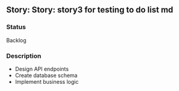 ## Story: Story: story3 for testing to do list md

### Status

Backlog

### Description

- Design API endpoints
- Create database schema
- Implement business logic
